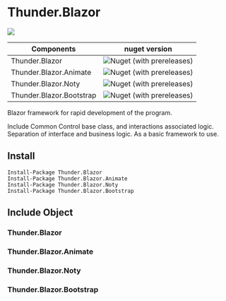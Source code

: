 # Thunder.Blazor 
![](https://img.shields.io/badge/.NetCore%203.0-SDK%203.0.100--preview7--012821-sucess)  

| Components               | nuget version                                                                        |
| ------------------------ | ------------------------------------------------------------------------------------ |
| Thunder.Blazor           | ![Nuget (with prereleases)](https://img.shields.io/nuget/v/thunder.blazor)           |
| Thunder.Blazor.Animate   | ![Nuget (with prereleases)](https://img.shields.io/nuget/v/thunder.blazor.animate)   |
| Thunder.Blazor.Noty      | ![Nuget (with prereleases)](https://img.shields.io/nuget/vpre/thunder.blazor.noty)   |
| Thunder.Blazor.Bootstrap | ![Nuget (with prereleases)](https://img.shields.io/nuget/v/thunder.blazor.bootstrap) |

Blazor framework for rapid development of the program.

Include Common Control base class, and interactions associated logic. Separation of interface and business logic. As a basic framework to use.

## Install
```
Install-Package Thunder.Blazor
Install-Package Thunder.Blazor.Animate  
Install-Package Thunder.Blazor.Noty     
Install-Package Thunder.Blazor.Bootstrap
```

## Include Object
### Thunder.Blazor          
### Thunder.Blazor.Animate  
### Thunder.Blazor.Noty     
### Thunder.Blazor.Bootstrap
